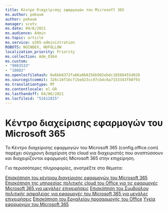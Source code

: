 ```yaml
---
title: Κέντρο διαχείρισης εφαρμογών του Microsoft 365
ms.author: pebaum
author: pebaum
manager: scotv
ms.date: 04/6/2021
ms.audience: Admin
ms.topic: article
ms.service: o365-administration
ROBOTS: NOINDEX, NOFOLLOW
localization_priority: Priority
ms.collection: Adm_O364
ms.custom:
- "9003533"
- "10882"
ms.openlocfilehash: 0a6bb8372fa66a8b8256b982ebdc10588455d020
ms.sourcegitcommit: 326c10f16cf15e823cc97cb4c6a7153343f88f93
ms.translationtype: MT
ms.contentlocale: el-GR
ms.lasthandoff: 04/06/2021
ms.locfileid: "51612815"
---
```

# <a name="microsoft-365-apps-admin-center"></a>Κέντρο διαχείρισης εφαρμογών του Microsoft 365

Το Κέντρο διαχείρισης εφαρμογών του Microsoft 365 (config.office.com) παρέχει σύγχρονη διαχείριση στο cloud για διαχειριστές που αναπτύσσουν και διαχειρίζονται εφαρμογές Microsoft 365 στην επιχείρηση. 

Για περισσότερες πληροφορίες, ανατρέξτε στα θέματα:

[Επισκόπηση του κέντρου διαχείρισης εφαρμογών του Microsoft 365](https://docs.microsoft.com/deployoffice/admincenter/overview) 
 [Επισκόπηση της υπηρεσίας πολιτικής cloud του Office για τις εφαρμογές Microsoft 365 για μεγάλες επιχειρήσεις](https://docs.microsoft.com/deployoffice/overview-office-cloud-policy-service) 
 [Επισκόπηση του Συμβούλου πολιτικής ασφαλείας για εφαρμογές του Microsoft 365 για μεγάλες επιχειρήσεις](https://docs.microsoft.com/deployoffice/overview-of-security-policy-advisor) 
 [Επισκόπηση του Εργαλείου προσαρμογής του Office](https://docs.microsoft.com/deployoffice/overview-of-the-office-customization-tool-for-click-to-run) 
 [Υγεία εφαρμογών του Microsoft 365](https://docs.microsoft.com/deployoffice/admincenter/microsoft-365-apps-health)